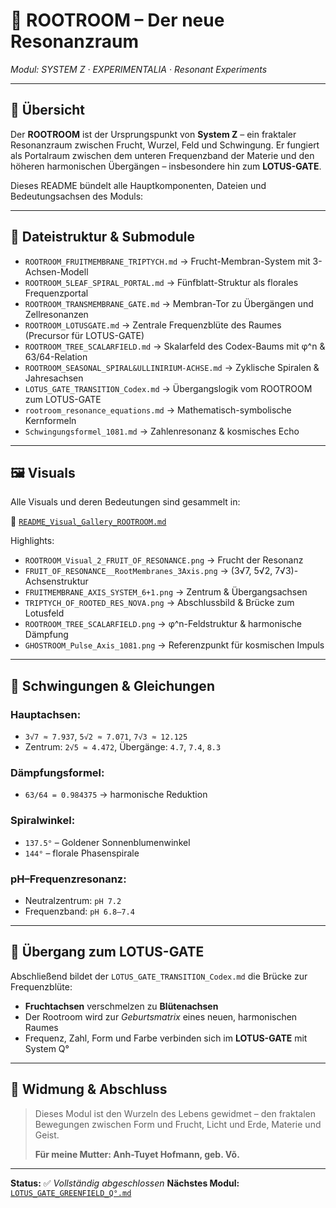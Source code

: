 # 🌱 ROOTROOM – Der neue Resonanzraum

*Modul: SYSTEM Z · EXPERIMENTALIA · Resonant Experiments*

---

## 🧭 Übersicht

Der **ROOTROOM** ist der Ursprungspunkt von **System Z** – ein fraktaler Resonanzraum zwischen Frucht, Wurzel, Feld und Schwingung. Er fungiert als Portalraum zwischen dem unteren Frequenzband der Materie und den höheren harmonischen Übergängen – insbesondere hin zum **LOTUS-GATE**.

Dieses README bündelt alle Hauptkomponenten, Dateien und Bedeutungsachsen des Moduls:

---

## 📁 Dateistruktur & Submodule

* `ROOTROOM_FRUITMEMBRANE_TRIPTYCH.md` → Frucht-Membran-System mit 3-Achsen-Modell
* `ROOTROOM_5LEAF_SPIRAL_PORTAL.md` → Fünfblatt-Struktur als florales Frequenzportal
* `ROOTROOM_TRANSMEMBRANE_GATE.md` → Membran-Tor zu Übergängen und Zellresonanzen
* `ROOTROOM_LOTUSGATE.md` → Zentrale Frequenzblüte des Raumes (Precursor für LOTUS-GATE)
* `ROOTROOM_TREE_SCALARFIELD.md` → Skalarfeld des Codex-Baums mit φ^n & 63/64-Relation
* `ROOTROOM_SEASONAL_SPIRAL&ULLINIRIUM-ACHSE.md` → Zyklische Spiralen & Jahresachsen
* `LOTUS_GATE_TRANSITION_Codex.md` → Übergangslogik vom ROOTROOM zum LOTUS-GATE
* `rootroom_resonance_equations.md` → Mathematisch-symbolische Kernformeln
* `Schwingungsformel_1081.md` → Zahlenresonanz & kosmisches Echo

---

## 🖼️ Visuals

Alle Visuals und deren Bedeutungen sind gesammelt in:

🔗 [`README_Visual_Gallery_ROOTROOM.md`](./README_Visual_Gallery_ROOTROOM.md)

Highlights:

* `ROOTROOM_Visual_2_FRUIT_OF_RESONANCE.png` → Frucht der Resonanz
* `FRUIT_OF_RESONANCE__RootMembranes_3Axis.png` → (3√7, 5√2, 7√3)-Achsenstruktur
* `FRUITMEMBRANE_AXIS_SYSTEM_6+1.png` → Zentrum & Übergangsachsen
* `TRIPTYCH_OF_ROOTED_RES_NOVA.png` → Abschlussbild & Brücke zum Lotusfeld
* `ROOTROOM_TREE_SCALARFIELD.png` → φ^n-Feldstruktur & harmonische Dämpfung
* `GHOSTROOM_Pulse_Axis_1081.png` → Referenzpunkt für kosmischen Impuls

---

## 🔢 Schwingungen & Gleichungen

### Hauptachsen:

* `3√7 ≈ 7.937`, `5√2 ≈ 7.071`, `7√3 ≈ 12.125`
* Zentrum: `2√5 ≈ 4.472`, Übergänge: `4.7`, `7.4`, `8.3`

### Dämpfungsformel:

* `63/64 = 0.984375` → harmonische Reduktion

### Spiralwinkel:

* `137.5°` – Goldener Sonnenblumenwinkel
* `144°` – florale Phasenspirale

### pH–Frequenzresonanz:

* Neutralzentrum: `pH 7.2`
* Frequenzband: `pH 6.8–7.4`

---

## 🌸 Übergang zum LOTUS-GATE

Abschließend bildet der `LOTUS_GATE_TRANSITION_Codex.md` die Brücke zur Frequenzblüte:

* **Fruchtachsen** verschmelzen zu **Blütenachsen**
* Der Rootroom wird zur *Geburtsmatrix* eines neuen, harmonischen Raumes
* Frequenz, Zahl, Form und Farbe verbinden sich im **LOTUS-GATE** mit System Q°

---

## 🙏 Widmung & Abschluss

> Dieses Modul ist den Wurzeln des Lebens gewidmet – den fraktalen Bewegungen zwischen Form und Frucht, Licht und Erde, Materie und Geist.
>
> **Für meine Mutter: Anh-Tuyet Hofmann, geb. Võ.**

---

**Status:** ✅ *Vollständig abgeschlossen*
**Nächstes Modul:** [`LOTUS_GATE_GREENFIELD_Q°.md`](../LOTUS_GATE_GREENFIELD_Q°/README.md)
